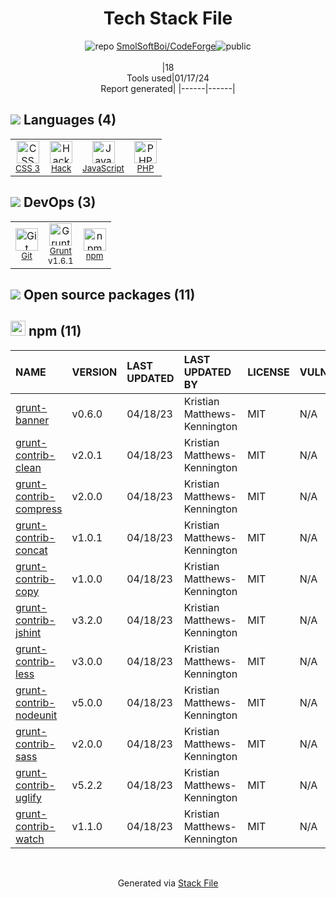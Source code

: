 <!--
&lt;--- Readme.md Snippet without images Start ---&gt;
## Tech Stack
SmolSoftBoi/CodeForge is built on the following main stack:

- [Grunt](http://gruntjs.com/) – JS Build Tools / JS Task Runners
- [PHP](http://www.php.net/) – Languages
- [Hack](http://hacklang.org/) – Languages
- [JavaScript](https://developer.mozilla.org/en-US/docs/Web/JavaScript) – Languages

Full tech stack [here](/techstack.md)

&lt;--- Readme.md Snippet without images End ---&gt;

&lt;--- Readme.md Snippet with images Start ---&gt;
## Tech Stack
SmolSoftBoi/CodeForge is built on the following main stack:

- <img width='25' height='25' src='https://img.stackshare.io/service/845/falgg2jybmhgk16y62lr.png' alt='Grunt'/> [Grunt](http://gruntjs.com/) – JS Build Tools / JS Task Runners
- <img width='25' height='25' src='https://img.stackshare.io/service/991/hwUcGZ41_400x400.jpg' alt='PHP'/> [PHP](http://www.php.net/) – Languages
- <img width='25' height='25' src='https://img.stackshare.io/service/1208/download.png' alt='Hack'/> [Hack](http://hacklang.org/) – Languages
- <img width='25' height='25' src='https://img.stackshare.io/service/1209/javascript.jpeg' alt='JavaScript'/> [JavaScript](https://developer.mozilla.org/en-US/docs/Web/JavaScript) – Languages

Full tech stack [here](/techstack.md)

&lt;--- Readme.md Snippet with images End ---&gt;
-->
<div align="center">

# Tech Stack File
![](https://img.stackshare.io/repo.svg "repo") [SmolSoftBoi/CodeForge](https://github.com/SmolSoftBoi/CodeForge)![](https://img.stackshare.io/public_badge.svg "public")
<br/><br/>
|18<br/>Tools used|01/17/24 <br/>Report generated|
|------|------|
</div>

## <img src='https://img.stackshare.io/languages.svg'/> Languages (4)
<table><tr>
  <td align='center'>
  <img width='36' height='36' src='https://img.stackshare.io/service/6727/css.png' alt='CSS 3'>
  <br>
  <sub><a href="https://developer.mozilla.org/en-US/docs/Web/CSS/CSS3">CSS 3</a></sub>
  <br>
  <sub></sub>
</td>

<td align='center'>
  <img width='36' height='36' src='https://img.stackshare.io/service/1208/download.png' alt='Hack'>
  <br>
  <sub><a href="http://hacklang.org/">Hack</a></sub>
  <br>
  <sub></sub>
</td>

<td align='center'>
  <img width='36' height='36' src='https://img.stackshare.io/service/1209/javascript.jpeg' alt='JavaScript'>
  <br>
  <sub><a href="https://developer.mozilla.org/en-US/docs/Web/JavaScript">JavaScript</a></sub>
  <br>
  <sub></sub>
</td>

<td align='center'>
  <img width='36' height='36' src='https://img.stackshare.io/service/991/hwUcGZ41_400x400.jpg' alt='PHP'>
  <br>
  <sub><a href="http://www.php.net/">PHP</a></sub>
  <br>
  <sub></sub>
</td>

</tr>
</table>

## <img src='https://img.stackshare.io/devops.svg'/> DevOps (3)
<table><tr>
  <td align='center'>
  <img width='36' height='36' src='https://img.stackshare.io/service/1046/git.png' alt='Git'>
  <br>
  <sub><a href="http://git-scm.com/">Git</a></sub>
  <br>
  <sub></sub>
</td>

<td align='center'>
  <img width='36' height='36' src='https://img.stackshare.io/service/845/falgg2jybmhgk16y62lr.png' alt='Grunt'>
  <br>
  <sub><a href="http://gruntjs.com/">Grunt</a></sub>
  <br>
  <sub>v1.6.1</sub>
</td>

<td align='center'>
  <img width='36' height='36' src='https://img.stackshare.io/service/1120/lejvzrnlpb308aftn31u.png' alt='npm'>
  <br>
  <sub><a href="https://www.npmjs.com/">npm</a></sub>
  <br>
  <sub></sub>
</td>

</tr>
</table>


## <img src='https://img.stackshare.io/group.svg' /> Open source packages (11)</h2>

## <img width='24' height='24' src='https://img.stackshare.io/service/1120/lejvzrnlpb308aftn31u.png'/> npm (11)

|NAME|VERSION|LAST UPDATED|LAST UPDATED BY|LICENSE|VULNERABILITIES|
|:------|:------|:------|:------|:------|:------|
|[grunt-banner](https://www.npmjs.com/grunt-banner)|v0.6.0|04/18/23|Kristian Matthews-Kennington |MIT|N/A|
|[grunt-contrib-clean](https://www.npmjs.com/grunt-contrib-clean)|v2.0.1|04/18/23|Kristian Matthews-Kennington |MIT|N/A|
|[grunt-contrib-compress](https://www.npmjs.com/grunt-contrib-compress)|v2.0.0|04/18/23|Kristian Matthews-Kennington |MIT|N/A|
|[grunt-contrib-concat](https://www.npmjs.com/grunt-contrib-concat)|v1.0.1|04/18/23|Kristian Matthews-Kennington |MIT|N/A|
|[grunt-contrib-copy](https://www.npmjs.com/grunt-contrib-copy)|v1.0.0|04/18/23|Kristian Matthews-Kennington |MIT|N/A|
|[grunt-contrib-jshint](https://www.npmjs.com/grunt-contrib-jshint)|v3.2.0|04/18/23|Kristian Matthews-Kennington |MIT|N/A|
|[grunt-contrib-less](https://www.npmjs.com/grunt-contrib-less)|v3.0.0|04/18/23|Kristian Matthews-Kennington |MIT|N/A|
|[grunt-contrib-nodeunit](https://www.npmjs.com/grunt-contrib-nodeunit)|v5.0.0|04/18/23|Kristian Matthews-Kennington |MIT|N/A|
|[grunt-contrib-sass](https://www.npmjs.com/grunt-contrib-sass)|v2.0.0|04/18/23|Kristian Matthews-Kennington |MIT|N/A|
|[grunt-contrib-uglify](https://www.npmjs.com/grunt-contrib-uglify)|v5.2.2|04/18/23|Kristian Matthews-Kennington |MIT|N/A|
|[grunt-contrib-watch](https://www.npmjs.com/grunt-contrib-watch)|v1.1.0|04/18/23|Kristian Matthews-Kennington |MIT|N/A|

<br/>
<div align='center'>

Generated via [Stack File](https://github.com/marketplace/stack-file)
